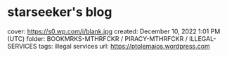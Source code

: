 # starseeker's blog

cover: https://s0.wp.com/i/blank.jpg
created: December 10, 2022 1:01 PM (UTC)
folder: BOOKMRKS-MTHRFCKR / PIRACY-MTHRFCKR / ILLEGAL-SERVICES
tags: illegal services
url: https://ptolemaios.wordpress.com